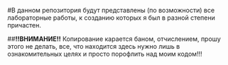 #В данном репозитория будут представлены (по возможности) все лабораторные работы, к созданию которых я был в разной степени причастен.

##**!!ВНИМАНИЕ!!** Копирование карается баном, отчислением, прошу этого не делать, все, что находится здесь нужно лишь в ознакомительных целях и просто порофлить над моим кодом!!!
